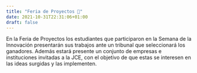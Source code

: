 ```yaml
---
title: "Feria de Proyectos 🔧"
date: 2021-10-31T22:31:06+01:00
draft: false
---
```


En la Feria de Proyectos los estudiantes que participaron en la Semana de la Innovación
presentarán sus trabajos ante un tribunal que seleccionará los ganadores. Además estará
presente un conjunto de empresas e instituciones invitadas a la JCE, con el objetivo
de que estas se interesen en las ideas surgidas y las implementen.